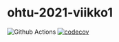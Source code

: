 # ohtu-2021-viikko1

![Github Actions](https://github.com/IlmastMaksim/ohtu-2021-viikko1/workflows/CI/badge.svg)
[![codecov](https://codecov.io/gh/IlmastMaksim/ohtu-2021-viikko1/branch/main/graph/badge.svg?token=X3S3U738T3)](https://codecov.io/gh/IlmastMaksim/ohtu-2021-viikko1)